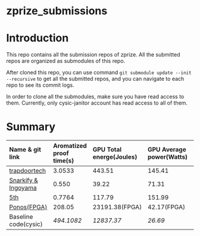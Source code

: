 # zprize_submissions

# Introduction

This repo contains all the submission repos of zprize. All the submitted repos are organized as submodules of this repo.

After cloned this repo, you can use command `git submodule update --init --recursive` to get all the submitted repos, and you can navigate to each repo to see its commit logs.

In order to clone all the submodules, make sure you have read access to them. Currently, only cysic-janitor account has read access to all of them.

# Summary

| Name & git link                                              | Aromatized proof time(s) | GPU Total energe(Joules) | GPU Average power(Watts) | CPU Total Energe(Joules) | CPU Average power(watt) |
| :----------------------------------------------------------- | :----------------------- | :----------------------- | :----------------------- | :----------------------- | :---------------------- |
| [trapdoortech](<https://github.com/cysic-janitor/gpu_trapdoor_submission>) | 3.0533                   | 443.51                   | 145.41                   | 620.369                  | 203.18                  |
| [Snarkify & Ingoyama](https://github.com/snarkify/zprize-2023-prize1b) | 0.550                    | 39.22                    | 71.31                    | 98.725                   | 179.50                  |
| [5th](<https://github.com/mikevoronov/zprize-2024-prize-1B/tree/main/Prize 1B/baseline/gpu>) | 0.7764                   | 117.79                   | 151.99                   | 147.180                  | 189.58                  |
| [Ponos(FPGA)](https://github.com/cysic-janitor/fpga_ponos_submission) | 208.05                   | 23191.38(FPGA)           | 42.17(FPGA)              | 36529.419                | 175.58                  |
| Baseline code(cysic)                                         | *494.1082*               | *12837.37*               | *26.69*                  | *87709.146*              | *177.51*                |
